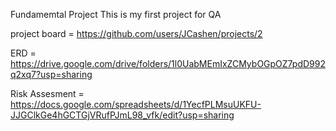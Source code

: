 Fundamemtal Project
This is my first project for QA

project board = https://github.com/users/JCashen/projects/2

ERD = https://drive.google.com/drive/folders/1l0UabMEmIxZCMybOGpOZ7pdD992q2xq7?usp=sharing

Risk Assesment = https://docs.google.com/spreadsheets/d/1YecfPLMsuUKFU-JJGClkGe4hGCTGjVRufPJmL98_vfk/edit?usp=sharing
